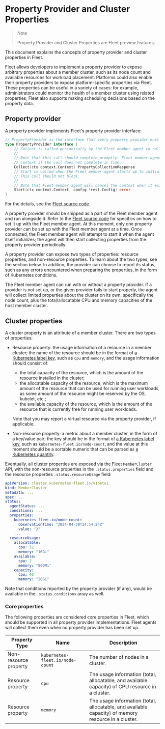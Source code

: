 # Property Provider and Cluster Properties

> Note
>
> Property Provider and Cluster Properties are Fleet preview features.

This document explains the concepts of property provider and cluster properties in Fleet.

Fleet allows developers to implement a property provider to expose arbitrary properties about
a member cluster, such as its node count and available resources for workload placement. Platforms
could also enable their property providers to expose platform-specific properties via Fleet.
These properties can be useful in a variety of cases: for example, administrators could monitor the
health of a member cluster using related properties; Fleet also supports making scheduling
decisions based on the property data. 

## Property provider

A property provider implements Fleet's property provider interface:

```go
// PropertyProvider is the interface that every property provider must implement.
type PropertyProvider interface {
	// Collect is called periodically by the Fleet member agent to collect properties.
	//
	// Note that this call should complete promptly. Fleet member agent will cancel the
	// context if the call does not complete in time.
	Collect(ctx context.Context) PropertyCollectionResponse
	// Start is called when the Fleet member agent starts up to initialize the property provider.
	// This call should not block.
	//
	// Note that Fleet member agent will cancel the context when it exits.
	Start(ctx context.Context, config *rest.Config) error
}
```

For the details, see the [Fleet source code](../../../pkg/propertyprovider/interface.go).

A property provider should be shipped as a part of the Fleet member agent and run alongside it.
Refer to the [Fleet source code](../../../cmd/memberagent/main.go)
for specifics on how to set it up with the Fleet member agent.
At this moment, only one property provider can be set up with the Fleet member agent at a time.
Once connected, the Fleet member agent will attempt to start it when
the agent itself initializes; the agent will then start collecting properties from the
property provider periodically.

A property provider can expose two types of properties: resource properties, and non-resource
properties. To learn about the two types, see the section below. In addition, the provider can
choose to report its status, such as any errors encountered when preparing the properties,
in the form of Kubernetes conditions.

The Fleet member agent can run with or without a property provider. If a provider is not set up, or
the given provider fails to start properly, the agent will collect limited properties about
the cluster on its own, specifically the node count, plus the total/allocatable
CPU and memory capacities of the host member cluster. 

## Cluster properties

A cluster property is an attribute of a member cluster. There are two types of properties:

* Resource property: the usage information of a resource in a member cluster; the
name of the resource should be in the format of
[a Kubernetes label key](https://kubernetes.io/docs/concepts/overview/working-with-objects/labels/#syntax-and-character-set),
such as `cpu` and `memory`, and the usage information should consist of:

    * the total capacity of the resource, which is the amount of the resource
    installed in the cluster;
    * the allocatable capacity of the resource, which is the maximum amount of the resource 
    that can be used for running user workloads, as some amount of the resource might be
    reserved by the OS, kubelet, etc.;
    * the available capacity of the resource, which is the amount of the resource that
    is currently free for running user workloads.

    Note that you may report a virtual resource via the property provider, if applicable.

* Non-resource property: a metric about a member cluster, in the form of a key/value
pair; the key should be in the format of
[a Kubernetes label key](https://kubernetes.io/docs/concepts/overview/working-with-objects/labels/#syntax-and-character-set),
such as `kubernetes-fleet.io/node-count`, and the value at this moment should be a sortable
numeric that can be parsed as
[a Kubernetes quantity](https://kubernetes.io/docs/reference/kubernetes-api/common-definitions/quantity/).

Eventually, all cluster properties are exposed via the Fleet `MemberCluster` API, with the
non-resource properties in the `.status.properties` field and the resource properties
`.status.resourceUsage` field:

```yaml
apiVersion: cluster.kubernetes-fleet.io/v1beta1
kind: MemberCluster
metadata: ...
spec: ...
status:
  agentStatus: ...
  conditions: ...
  properties:
    kubernetes-fleet.io/node-count:
      observationTime: "2024-04-30T14:54:24Z"
      value: "2"
    ...
  resourceUsage:
    allocatable:
      cpu: 32
      memory: "16Gi"
    available:
      cpu: 2
      memory: "800Mi"
    capacity:
      cpu: 40
      memory: "20Gi"
```

Note that conditions reported by the property provider (if any), would be available in the
`.status.conditions` array as well.

### Core properties

The following properties are considered core properties in Fleet, which should be supported
in all property provider implementations. Fleet agents will collect them even when no
property provider has been set up.

| Property Type | Name | Description |
| ------------- | ---- | ----------- |
| Non-resource property | `kubernetes-fleet.io/node-count` | The number of nodes in a cluster. |
| Resource property | `cpu` | The usage information (total, allocatable, and available capacity) of CPU resource in a cluster. |
| Resource property | `memory` | The usage information (total, allocatable, and available capacity) of memory resource in a cluster. |
